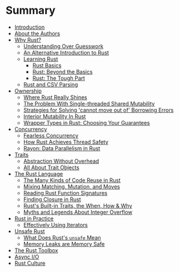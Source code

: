 # Summary

- [Introduction](intro.md)
- [About the Authors](authors.md)
- [Why Rust?]()
    - [Understanding Over Guesswork](understanding-over-guesswork.md)
    - [An Alternative Introduction to Rust]()
    - [Learning Rust](https://medium.com/learning-rust)
      - [Rust Basics](https://medium.com/learning-rust/rust-basics-e73304ab35c7)
      - [Rust: Beyond the Basics](https://medium.com/learning-rust/rust-beyond-the-basics-4fc697e3bf4f)
      - [Rust: The Tough Part](https://medium.com/learning-rust/rust-the-tough-part-2ea11ed3693e)
    - [Rust and CSV Parsing]()
- [Ownership]()
    - [Where Rust Really Shines](where-rust-really-shines.md)
    - [The Problem With Single-threaded Shared Mutability](the-problem-with-shared-mutability.md)
    - [Strategies for Solving 'cannot move out of' Borrowing Errors](strategies-for-solving-borrowing-errors.md)
    - [Interior Mutability In Rust]()
    - [Wrapper Types in Rust: Choosing Your Guarantees]()
- [Concurrency]()
    - [Fearless Concurrency](fearless-concurrency.md)
    - [How Rust Achieves Thread Safety](how-rust-achieves-thread-safety.md)
    - [Rayon: Data Parallelism in Rust]()
- [Traits]()
    - [Abstraction Without Overhead](abstraction-without-overhead.md)
    - [All About Trait Objects](all-about-trait-objects.md)
- [The Rust Language]()
    - [The Many Kinds of Code Reuse in Rust](rust-reuse-and-recycle.md)
    - [Mixing Matching, Mutation, and Moves](enums-match-mutation-and-moves.md)
    - [Reading Rust Function Signatures](reading-rust-function-signatures.md)
    - [Finding Closure in Rust](finding-closure-in-rust.md)
    - [Rust's Built-in Traits, the When, How & Why](rusts-built-in-traits.md)
    - [Myths and Legends About Integer Overflow](myths-and-legends-about-integer-overflow.md)
- [Rust in Practice]()
    - [Effectively Using Iterators](effectively-using-iterators.md)
- [Unsafe Rust]()
    - [What Does Rust's `unsafe` Mean](what-does-rusts-unsafe-mean.md)
    - [Memory Leaks are Memory Safe](memory-leaks-are-memory-safe.md)
- [The Rust Toolbox]()
- [Async I/O]()
- [Rust Culture]()
